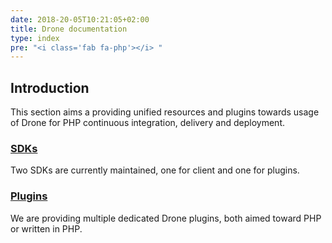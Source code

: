 ```yaml
---
date: 2018-20-05T10:21:05+02:00
title: Drone documentation
type: index
pre: "<i class='fab fa-php'></i> "
---
```


## Introduction

This section aims a providing unified resources and plugins
towards usage of Drone for PHP continuous integration, delivery and deployment.

### [SDKs](php-sdks)

Two SDKs are currently maintained, one for client and one for plugins.

### [Plugins](drone-plugins)

We are providing multiple dedicated Drone plugins, both aimed toward PHP or 
written in PHP.


